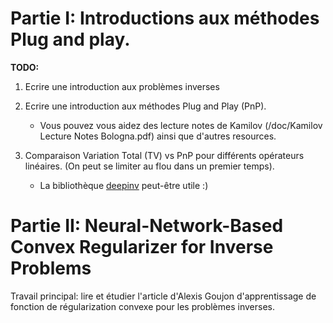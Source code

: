 # Partie I: Introductions aux méthodes Plug and play.
**TODO:**
1. Ecrire une introduction aux problèmes inverses
2. Ecrire une introduction aux méthodes Plug and Play (PnP).
    * Vous pouvez vous aidez des lecture notes de Kamilov (/doc/Kamilov Lecture Notes Bologna.pdf) ainsi que d'autres resources.

3. Comparaison Variation Total (TV) vs PnP pour différents opérateurs linéaires. (On peut se limiter au flou dans un premier temps).
    * La bibliothèque [deepinv](https://deepinv.github.io/deepinv/) peut-être utile :)


# Partie II:  Neural-Network-Based Convex Regularizer for Inverse Problems

Travail principal: lire et étudier l'article d'Alexis Goujon d'apprentissage de fonction de régularization convexe pour les problèmes inverses.
